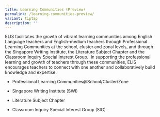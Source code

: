 ```yaml
---
title: Learning Communities (Preview)
permalink: /learning-communities-preview/
variant: tiptap
description: ""
---
```

<p>ELIS facilitates the growth of vibrant learning communities among English
Language teachers and English-medium teachers through Professional Learning
Communities at the school, cluster and zonal levels, and through the Singapore
Writing Institute, the Literature Subject Chapter and the Classroom Inquiry
Special Interest Group.&nbsp; In supporting the professional learning and
growth of teachers through these communities, ELIS encourages teachers
to connect with one another and collaboratively build knowledge and expertise.</p>
<ul data-tight="true" class="tight">
<li>
<p>Professional Learning Communities@School/Cluster/Zone</p>
</li>
<li>
<p>Singapore Writing Institute (SWI)</p>
</li>
<li>
<p>Literature Subject Chapter</p>
</li>
<li>
<p>Classroom Inquiry Special Interest Group (SIG)</p>
</li>
</ul>
<p></p>